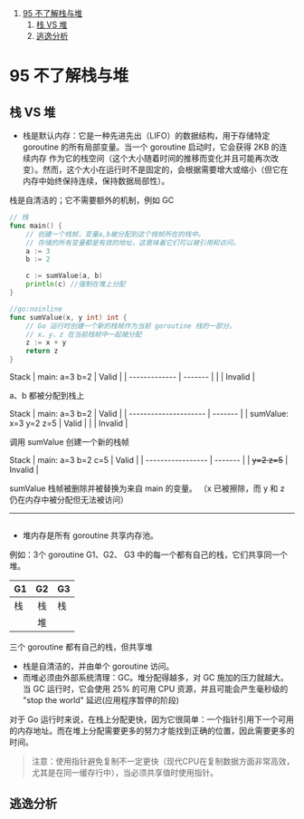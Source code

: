1. [95 不了解栈与堆](#95-不了解栈与堆)
   1. [栈 VS 堆](#栈-vs-堆)
   2. [逃逸分析](#逃逸分析)


# 95 不了解栈与堆

## 栈 VS 堆

- 栈是默认内存：它是一种先进先出（LIFO）的数据结构，用于存储特定 goroutine 的所有局部变量。当一个 goroutine 启动时，它会获得 2KB 的连续内存 作为它的栈空间（这个大小随着时间的推移而变化并且可能再次改变）。然而，这个大小在运行时不是固定的，会根据需要增大或缩小（但它在内存中始终保持连续，保持数据局部性）。

栈是自清洁的；它不需要额外的机制，例如 GC

```go
// 栈
func main() {
	// 创建一个栈帧，变量a,b被分配到这个栈帧所在的栈中。
	// 存储的所有变量都是有效的地址，这意味着它们可以被引用和访问。
	a := 3
	b := 2

	c := sumValue(a, b)
	println(c) //强制在堆上分配
}

//go:noinline
func sumValue(x, y int) int {
	// Go 运行时创建一个新的栈帧作为当前 goroutine 栈的一部分。
	// x、y、z 在当前栈帧中一起被分配
	z := x + y
	return z
}
```

Stack
| main: a=3 b=2 | Valid   |
| ------------- | ------- |
|               | Invalid |

a、b 都被分配到栈上


Stack
| main: a=3 b=2         | Valid   |
| --------------------- | ------- |
| sumValue: x=3 y=2 z=5 | Valid   |
|                       | Invalid |

调用 sumValue 创建一个新的栈帧


Stack
| main: a=3 b=2 c=5 | Valid   |
| ----------------- | ------- |
| ~~y=2 z=5~~         | Invalid |

sumValue 栈帧被删除并被替换为来自 main 的变量。
（x 已被擦除，而 y 和 z 仍在内存中被分配但无法被访问）




---

```go

```

- 堆内存是所有 goroutine 共享内存池。

例如：3个 goroutine G1、G2、 G3 中的每一个都有自己的栈，它们共享同一个堆。

| G1  |  G2   | G3  |
| --- | :---: | --- |
| 栈  |  栈   | 栈  |
|     |  堆   |     |

三个 goroutine 都有自己的栈，但共享堆


- 栈是自清洁的，并由单个 goroutine 访问。
- 而堆必须由外部系统清理：GC。堆分配得越多，对 GC 施加的压力就越大。当 GC 运行时，它会使用 25% 的可用 CPU 资源，并且可能会产生毫秒级的 "stop the world" 延迟(应用程序暂停的阶段)


对于 Go 运行时来说，在栈上分配更快，因为它很简单：一个指针引用下一个可用的内存地址。而在堆上分配需要更多的努力才能找到正确的位置，因此需要更多的时间。

>注意：使用指针避免复制不一定更快（现代CPU在复制数据方面非常高效，尤其是在同一缓存行中），当必须共享值时使用指针。



## 逃逸分析


